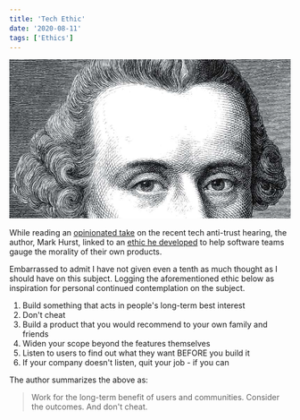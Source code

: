 ```yaml
---
title: 'Tech Ethic'
date: '2020-08-11'
tags: ['Ethics']
---
```


![Kant](./kant.jpg)

While reading an [opinionated take](https://creativegood.com/blog/20/this-is-perjury.html) on the recent tech anti-trust hearing, the author, Mark Hurst, linked to an [ethic he developed](https://creativegood.com/blog/20/a-simple-tech-ethic.html) to help software teams gauge the morality of their own products.

Embarrassed to admit I have not given even a tenth as much thought as I should have on this subject. Logging the aforementioned ethic below as inspiration for personal continued contemplation on the subject.

1. Build something that acts in people's long-term best interest
2. Don't cheat
3. Build a product that you would recommend to your own family and friends
4. Widen your scope beyond the features themselves
5. Listen to users to find out what they want BEFORE you build it
6. If your company doesn't listen, quit your job - if you can

The author summarizes the above as:

> Work for the long-term benefit of users and communities. Consider the outcomes. And don't cheat.
